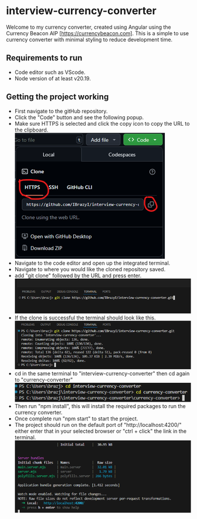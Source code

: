 # interview-currency-converter
Welcome to my currency converter, created using Angular using the Currency Beacon AIP [https://currencybeacon.com].
This is a simple to use currency converter with minimal styling to reduce development time.

## Requirements to run
- Code editor such as VScode.
- Node version of at least v20.19.

## Getting the project working
- First navigate to the gitHub repository.
- Click the "Code" button and see the following popup.
- Make sure HTTPS is selected and click the copy icon to copy the URL to the clipboard.
![alt text](read-me-step-2.png)
- Navigate to the code editor and open up the integrated terminal.
- Navigate to where you would like the cloned repository saved.
- add "git clone" followed by the URL and press enter.
![alt text](read-me-step-3.png)
- If the clone is successful the terminal should look like this.
![alt text](read-me-step-4.png)
- cd in the same terminal to "interview-currency-converter" then cd again to "currency-converter"
![alt text](read-me-step-5.png)
- Then run "npm install", this will install the required packages to run the currency converter.
- Once complete run "npm start" to start the project.
- The project should run on the default port of "http://localhost:4200/" either enter that in your selected browser or "ctrl + click" the link in the terminal.
![alt text](read-me-step-6.png)
